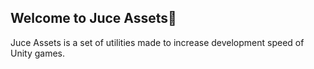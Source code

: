 ## Welcome to Juce Assets👋

Juce Assets is a set of utilities made to increase development speed of Unity games.
